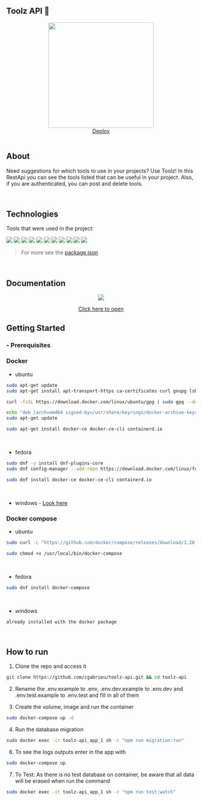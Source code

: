 ## Toolz API 🧰

<div align="center">
  <a href="https://toolz-api.herokuapp.com/tools">
    <img src="https://book.giflingua.com/images/origin/tols.gif" width="280px">
  </a>
    <br />
    <a href="https://toolz-api.herokuapp.com/tools">Deploy</a>
    <br />
</div>

<br/>

## About

Need suggestions for which tools to use in your projects? Use Toolz! In this RestApi you can see the tools listed that can be useful in your project. Also, if you are authenticated, you can post and delete tools.

<br/>

## Technologies

Tools that were used in the project:

<p>
  <img src='https://img.shields.io/badge/Node.js-000000?style=for-the-badge&logo=nodedotjs'>
  <img src='https://img.shields.io/badge/Express.js-000000?style=for-the-badge&logo=express'>
  <img src="https://img.shields.io/badge/Jest-000000?style=for-the-badge&logo=jest&logoColor=c03c14"/>
  <img src='https://img.shields.io/badge/PostgreSQL-000000?style=for-the-badge&logo=postgresql'>
  <img src='https://img.shields.io/badge/TypeORM-000000?style=for-the-badge&logo=TypeORM'>
  <img src='https://img.shields.io/badge/eslint-000000?style=for-the-badge&logo=eslint&logoColor=472fb9'>
  <img src='https://img.shields.io/badge/husky-000000?style=for-the-badge&logo=husky&logoColor=472fb9'>
  <img src='https://img.shields.io/badge/npm-000000?style=for-the-badge&logo=npm'>
  <img src='https://img.shields.io/badge/Docker-000000?style=for-the-badge&logo=docker'>
  <img src='https://img.shields.io/badge/Heroku-000000?style=for-the-badge&logo=heroku&logoColor=410093'>
  <img src='https://img.shields.io/badge/Swagger-000000?style=for-the-badge&logo=swagger'>
</p>

> For more see the [package.json](https://github.com/cgabrieu/toolz-api/blob/main/package.json)

<br/>

## Documentation

<div align="center">

   <a href="https://toolz-api.herokuapp.com/api-docs">
    <img src="https://user-images.githubusercontent.com/25062334/153927402-3caa0d98-aa78-4a35-b060-d445e597e4d4.jpeg">
  </a>

<a href="https://toolz-api.herokuapp.com/api-docs">Click here to open</a>

</div>

## Getting Started

### - Prerequisites

### Docker

- ubuntu

```sh
sudo apt-get update
sudo apt-get install apt-transport-https ca-certificates curl gnupg lsb-release
```

```sh
curl -fsSL https://download.docker.com/linux/ubuntu/gpg | sudo gpg --dearmor -o /usr/share/keyrings/docker-archive-keyring.gpg
```

```sh
echo "deb [arch=amd64 signed-by=/usr/share/keyrings/docker-archive-keyring.gpg] https://download.docker.com/linux/ubuntu $(lsb_release -cs) stable" | sudo tee /etc/apt/sources.list.d/docker.list > /dev/null
sudo apt-get update
```

```sh
sudo apt-get install docker-ce docker-ce-cli containerd.io
```

<br>

- fedora

```sh
sudo dnf -y install dnf-plugins-core
sudo dnf config-manager --add-repo https://download.docker.com/linux/fedora/docker-ce.repo
```

```sh
sudo dnf install docker-ce docker-ce-cli containerd.io
```

<br>

- windows - <a href="https://docs.docker.com/desktop/windows/install/">Look here</a>

### Docker compose

- ubuntu

```sh
sudo curl -L "https://github.com/docker/compose/releases/download/1.26.0/docker-compose-$(uname -s)-$(uname -m)" -o /usr/local/bin/docker-compose
```

```sh
sudo chmod +x /usr/local/bin/docker-compose
```

<br>

- fedora

```sh
sudo dnf install docker-compose
```

<br>

- windows

```
already installed with the docker package
```

<br>

## How to run

1. Clone the repo and access it

```sh
git clone https://github.com/cgabrieu/toolz-api.git && cd toolz-api
```

2. Rename the .env.example to .env, .env.dev.example to .env.dev and .env.test.example to .env.test and fill in all of them

3. Create the volume, image and run the container

```sh
sudo docker-compose up -d
```

4. Run the database migration

```sh
sudo docker exec -it toolz-api_app_1 sh -c "npm run migration:run"
```

6. To see the logs outputs enter in the app with

```sh
sudo docker-compose up
```

7. To Test: As there is no test database on container, be aware that all data will be erased when run the command

```sh
sudo docker exec -it toolz-api_app_1 sh -c "npm run test:watch"
```
